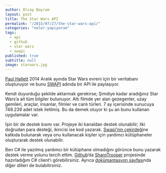 ```yaml
---
author: Olcay Bayram
layout: post
title: The Star Wars API
permalink: "/2015/07/27/the-star-wars-api/"
categories: "neler-yapiyorum"
tags: 
  - api
  - github
  - star wars
  - swapi
published: true
subtitle: null
image: starwars.jpg
---
```


<a href="http://phalt.co/" target="_blank">Paul Hallett</a> 2014 Aralık ayında Star Wars evreni için bir veritabanı oluşturuyor ve bunu <a title="The Star Wars API" href="https://swapi.co/" target="_blank">SWAPI</a> adında bir API ile paylaşıyor.

Kendi duyurduğu şekilde aktarmak gerekirse; Şimdiye kadar aradığınız Star Wars&#8217;a ait tüm bilgiler bulunuyor. Altı filmde yer alan gezegenler, uzay gemileri, araçlar, insanlar, filmler ve canlı türleri. 7 ay içerisinde sunucuya 749.239 adet istek iletilmiş. Bu da demek oluyor ki şu an bunu kullanan uygulamalar var.

İşin bir de destek kısmı var. Projeye iki kanaldan destek olunabilir; ilki doğrudan para desteği, ikincisi ise kod yazarak. [Swapi&#8217;nin çekirdeği][1]ne katkıda bulunarak veya onu kullanacak kişiler için yardımcı kütüphaneler oluşturarak destek olunabilir.

Ben C# ile yazılmış yardımcı bir kütüphane olmadığını görünce bunu yazarak destek verme yolunu tercih ettim. <a href="https://github.com/olcay" target="_blank">Github</a>&#8216;da [SharpTrooper][2] projesinde hazırladığım C# client&#8217;ı görebilirsiniz. Ayrıca [dokümantasyon sayfası][3]nda diğer dilleri de bulabilirsiniz.

 [1]: https://github.com/phalt/swapi
 [2]: https://github.com/olcay/SharpTrooper
 [3]: https://swapi.co/documentation#csharp
